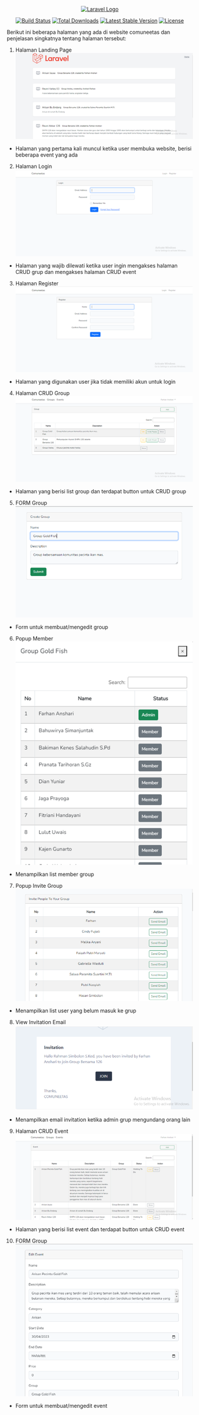 <p align="center"><a href="https://laravel.com" target="_blank"><img src="https://raw.githubusercontent.com/laravel/art/master/logo-lockup/5%20SVG/2%20CMYK/1%20Full%20Color/laravel-logolockup-cmyk-red.svg" width="400" alt="Laravel Logo"></a></p>

<p align="center">
<a href="https://github.com/laravel/framework/actions"><img src="https://github.com/laravel/framework/workflows/tests/badge.svg" alt="Build Status"></a>
<a href="https://packagist.org/packages/laravel/framework"><img src="https://img.shields.io/packagist/dt/laravel/framework" alt="Total Downloads"></a>
<a href="https://packagist.org/packages/laravel/framework"><img src="https://img.shields.io/packagist/v/laravel/framework" alt="Latest Stable Version"></a>
<a href="https://packagist.org/packages/laravel/framework"><img src="https://img.shields.io/packagist/l/laravel/framework" alt="License"></a>
</p>

Berikut ini beberapa halaman yang ada di website comuneetas dan penjelasan singkatnya tentang halaman tersebut:
1. Halaman Landing Page 
![image.png]( https://github.com/farhan136/comuneetas/blob/main/screenshot/landing.PNG )
- Halaman yang pertama kali muncul ketika user membuka website, berisi beberapa event yang ada 

2. Halaman Login 
![image.png]( https://github.com/farhan136/comuneetas/blob/main/screenshot/login.PNG )
- Halaman yang wajib dilewati ketika user ingin mengakses halaman CRUD grup dan mengakses halaman CRUD event

3. Halaman Register 
![image.png]( https://github.com/farhan136/comuneetas/blob/main/screenshot/register.PNG )
- Halaman yang digunakan user jika tidak memiliki akun untuk login

4. Halaman CRUD Group
![image.png]( https://github.com/farhan136/comuneetas/blob/main/screenshot/group_index.PNG )
- Halaman yang berisi list group dan terdapat button untuk CRUD group

5. FORM Group
![image.png]( https://github.com/farhan136/comuneetas/blob/main/screenshot/group_form.PNG )
- Form untuk membuat/mengedit group

6. Popup Member
![image.png]( https://github.com/farhan136/comuneetas/blob/main/screenshot/group_member.PNG )
- Menampilkan list member group

7. Popup Invite Group
![image.png]( https://github.com/farhan136/comuneetas/blob/main/screenshot/group_invite.PNG )
- Menampilkan list user yang belum masuk ke grup

8. View Invitation Email
![image.png]( https://github.com/farhan136/comuneetas/blob/main/screenshot/email_invitation.PNG )
- Menampilkan email invitation ketika admin grup mengundang orang lain

9. Halaman CRUD Event
![image.png]( https://github.com/farhan136/comuneetas/blob/main/screenshot/event_index.PNG )
- Halaman yang berisi list event dan terdapat button untuk CRUD event

10. FORM Group
![image.png]( https://github.com/farhan136/comuneetas/blob/main/screenshot/event_form.PNG )
- Form untuk membuat/mengedit event
